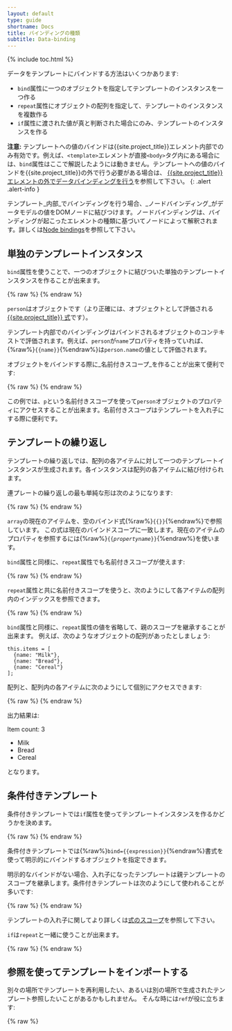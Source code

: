 ```yaml
---
layout: default
type: guide
shortname: Docs
title: バインディングの種類
subtitle: Data-binding
---
```


{% include toc.html %}

データをテンプレートにバインドする方法はいくつかあります:

*   `bind`属性に一つのオブジェクトを指定してテンプレートのインスタンスを一つ作る
*   `repeat`属性にオブジェクトの配列を指定して、テンプレートのインスタンスを複数作る
*   `if`属性に渡された値が真と判断された場合にのみ、テンプレートのインスタンスを作る

**注意:** テンプレートへの値のバインドは{{site.project_title}}エレメント内部でのみ有効です。例えば、`<template>`エレメントが直接`<body>`タグ内にある場合には、`bind`属性はここで解説したようには動きません。テンプレートへの値のバインドを{{site.project_title}}の外で行う必要がある場合は、 [{{site.project_title}} エレメントの外でデータバインディングを行う](/docs/polymer/databinding-advanced.html#bindingoutside)を参照して下さい。
{: .alert .alert-info }

テンプレート_内部_でバインディングを行う場合、_ノードバインディング_がデータモデルの値をDOMノードに結びつけます。ノードバインディングは、バインディングが起こったエレメントの種類に基づいてノードによって解釈されます。詳しくは[Node bindings](#node-bindings)を参照して下さい。

## 単独のテンプレートインスタンス

`bind`属性を使うことで、一つのオブジェクトに結びついた単独のテンプレートインスタンスを作ることが出来ます。

{% raw %}
    <template>
      <template bind="{{person}}">
        This template can bind to the person object’s properties, like
        {{name}}.
      </template>
    </template>
{% endraw %}

`person`はオブジェクトです（より正確には、オブジェクトとして評価される[{{site.project_title}} 式](/docs/polymer/expressions.html)です）。

テンプレート内部でのバインディングはバインドされるオブジェクトのコンテキストで評価されます。例えば、`person`が`name`プロパティを持っていれば、{%raw%}`{{name}}`{%endraw%}は`person.name`の値として評価されます。

オブジェクトをバインドする際に_名前付きスコープ_を作ることが出来て便利です:

{% raw %}
    <template>
      <template bind="{{person as p}}">
        This template uses a named scope to access properties, like
        {{p.name}}.
      </template>
    </template>
{% endraw %}

この例では、`p`という名前付きスコープを使って`person`オブジェクトのプロパティにアクセスすることが出来ます。名前付きスコープはテンプレートを入れ子にする際に便利です。



## テンプレートの繰り返し

テンプレートの繰り返しでは、配列の各アイテムに対して一つのテンプレートインスタンスが生成されます。各インスタンスは配列の各アイテムに結び付けられます。

連プレートの繰り返しの最も単純な形は次のようになります:

{% raw %}
    <template>
      <template repeat="{{array}}">
        Creates an instance with {{}} bindings  for every element in the array collection.
      </template>
    </template>
{% endraw %}

`array`の現在のアイテムを、空のバインド式{%raw%}`{{}}`{%endraw%}で参照しています。
この式は現在のバインドスコープに一致します。現在のアイテムのプロパティを参照するには{%raw%}<code>{{<var>propertyname</var>}}</code>{%endraw%}を使います。

`bind`属性と同様に、`repeat`属性でも名前付きスコープが使えます:

{% raw %}
    <template>
      <template repeat="{{user in users}}">
        {{user.name}}
      </template>
    </template>
{% endraw %}

`repeat`属性と共に名前付きスコープを使うと、次のようにして各アイテムの配列内のインデックスを参照できます。

{% raw %}
    <template>
      <template repeat="{{user, userIndex in users}}">
        <template repeat="{{userFile, userFileIndex in user}}">
          {{userIndex}}:{{userFileIndex}}.{{userFile}}
        </template>
      </template>
    </template>
{% endraw %}

`bind`属性と同様に、`repeat`属性の値を省略して、親のスコープを継承することが出来ます。
例えば、次のようなオブジェクトの配列があったとしましょう:

    this.items = [
      {name: "Milk"},
      {name: "Bread"},
      {name: "Cereal"}
    ];

配列と、配列内の各アイテムに次のようにして個別にアクセスできます:

{% raw %}
    <template>
      <template bind="{{items}}">
        // {{length}} evaluates as items.length
        <p>Item count: {{length}}</p>
        <ul>
        <template repeat>
          // {{name}} here evaluates as the name of a single item
          <li>{{name}}</li>
        </template>
        </ul>
      </template>
    </template>
{% endraw %}

出力結果は:

Item count: 3

*   Milk
*   Bread
*   Cereal

となります。

## 条件付きテンプレート

条件付きテンプレートでは`if`属性を使ってテンプレートインスタンスを作るかどうかを決めます。

{% raw %}
    <template>
      <template if="{{conditionalValue}}">
        Binds if and only if conditionalValue is truthy.
      </template>
    </template>
{% endraw %}

条件付きテンプレートでは{%raw%}`bind={{expression}}`{%endraw%}書式を使って明示的にバインドするオブジェクトを指定できます。

明示的なバインドがない場合、入れ子になったテンプレートは親テンプレートのスコープを継承します。条件付きテンプレートは次のようにして使われることが多いです:

{% raw %}
    <template>
      <template bind="{{myOptions as m}}">
        <template if="{{m.showCounter}}">
          <div>Counter: {{m.counter}}</div>
        </template>
      </template>
    </template>
{% endraw %}

テンプレートの入れ子に関してより詳しくは[式のスコープ](/docs/polymer/expressions.html#expression-scopes)を参照して下さい。

`if`は`repeat`と一緒に使うことが出来ます。

{% raw %}
    <template>
      <template bind="{{myList as list}}">
        <template repeat="{{item in list.items}}" if="{{list.showItems}}">
          <li>{{item.name}}</li>
        </template>
      </template>
    </template>
{% endraw %}

## 参照を使ってテンプレートをインポートする

別々の場所でテンプレートを再利用したい、あるいは別の場所で生成されたテンプレート参照したいことがあるかもしれません。
そんな時には`ref`が役に立ちます:

{% raw %}
    <template>
      <template id="myTemplate">
        Used by any template which refers to this one by the ref attribute
      </template>

      <template bind ref="myTemplate">
        When creating an instance, the content of this template will be ignored,
        and the content of #myTemplate is used instead.
      </template>
    </template>
{% endraw %}

`ref`属性を使って、ツリー構造のようなテンプレートの再起を表現できます:

{% raw %}
    <template>
      <template>
        <ul>
        <template repeat="{{items}}" id="t">
          <li>{{name}}
          <ul>
            <template ref="t" repeat="{{children}}"></template>
          </ul>
        </li>
      </template>
    </template>
{% endraw %}

さらに、テンプレートを動的に参照するために`ref`の参照先を_自分自身_にすることが出来ます:

{% raw %}
    <template>
      <template bind ref="{{node.nodeType}}"></template>
    </template>
{% endraw %}

## ノードバインディング

ノードバインディングはテンプレートのコンテンツの各バインドについて行われます。ノードバインディングはデータモデルの値とDOMノードのつながりに名前をつけます。

ノードがバインディングを解釈する方法は_エレメントの種類_と_バインド名_に依存します。{{site.project_title}}では、バインド名はマークアップ内でバインディングが起こった場所に基づきます:

* {%raw%}`<span>{{someText}}</span>`{%endraw%}のようなエレメントのテキストコンテンツのバインディングは、`textContent`という名前になります。
* {%raw%}`<span style="{{someStyles}}">`{%endraw%} のようなエレメントの属性値へのバインディングは属性名をバインド名に使います。


### テキストに対するバインディング

タグ内でのバインディングは、エレメントに`textContent`バインディングを生成します。

{% raw %}
    <p>This paragraph has some {{adjective}} text.</p>
{% endraw %}

全てのテキストノードにおける`textContent`バインディングを一方通行です。つまり、ノードに結び付けられたデータモデルの値を変更すると、テキストノードの値も変更されますが、テキストノードの値を変更してもデータモデルは変更されません。

### 属性に対するバインディング

属性に値をバインドすると、属性名がバインディング名になります。例えば、次のバインディングの名前は`style`になります。

{% raw %}
    <span style="color: {{myColor}}">Colorful text!</span>
{% endraw %}

バインド先のエレメントに応じて、この種のバインディングは次のように振る舞います:

- _ほとんどの_標準DOMエレメントにおいては、この種のバインディングは属性に対する一方通行のバインディングです。例えば、データモデルの`myColor`プロパティを変更するとエレメントのテキスト色が変わりますが、プログラムで`style`属性を変更しても、データモデルの`myColor`プロパティは_変更されません_。

- `input`, `option`, `select`, `textarea` といったフォームの入力エレメントは、特定の属性について双方向データバインディングをサポートしています。

- {{site.project_title}}エレメントは公開プロパティに対する双方向データバインディングをサポートしています。`publish`オブジェクトか`attributes`属性を使ってプロパティを公開しているなら、双方向データバインディングが有効です。

- カスタムエレメントは他の方法でバインディングを解釈することが出来ます。{{site.project_title}}エレメント以外のカスタムエレメントは[Node.bind](node_bind.html)ライブラリを使ってデフォルトのバインディングの名前の付け方を変更できます。

### 入力値に対するバインディング

Two-way bindings are supported as a special case on some user input elements. Specifically, the following attributes support two-way bindings:

- `input` element: `value` and `checked` attributes.
- `option` element: `value` attribute.
- `select` element: `selectedIndex` and `value` attributes.
- `textarea` element: `value` attribute.

### Binding to {{site.project_title}} published properties

When you bind to a [published property](polymer.html#published-properties) on a {{site.project_title}} element, you get a two-way binding to the property.

In the following sample, the `intro-tag` binds to a published property on the `say-hello` element:

{% raw %}
    <!-- say-hello element publishes the 'name' property -->
    <polymer-element name="say-hello" attributes="name">
      <template>
        Hello, <b>{{name}}</b>!
      </template>
      <script>
        Polymer('say-hello', {
          ready: function() {
            this.name = 'Stranger'
          }
        });
        </script>
    </polymer-element>
    <polymer-element name="intro-tag" noscript>
      <template>
        <!-- bind yourName to the published property, name -->
        <p><say-hello name="{{yourName}}"></say-hello></p>
        <!-- bind yourName to the value attribute -->
        <p>What's your name? <input value="{{yourName}}" placeholder="Enter name..."></p>
      </template>
    </polymer-element>

    <intro-tag></intro-tag>
{% endraw %}

Here, `yourName` is bound to _both_ the `say-hello` element's `name` property and
the `input` element's `value` attribute. Both bindings are two-way, so when the user enters
a name, it's pushed into the `say-hello` element's `name` property. If you change the
value of the `name` property, the value is pushed into the `input` element.

**Note:** The `intro-tag` element doesn't define a `yourName` property. In this case, the data
binding system creates the property automatically.
{: .alert .alert-info }


#### Binding objects and arrays to published properties

Most of the examples show data binding with simple string values,
but {{site.project_title}} lets you bind references between elements
using published properties.

Let's modify the `name-tag` example to take an object instead of individual
properties.

    <polymer-element name="name-tag" attributes="person">
      <template>
        Hello! My name is <span style="color:{%raw%}{{person.nameColor}}{%endraw%}">
        {%raw%}{{person.name}}{%endraw%}</span>
      </template>
      <script>
        Polymer('name-tag', {
          created: function() {
            this.person = {
              name: "Scott",
              nameColor: "orange"
            }
          }
        });
      </script>
    </polymer-element>

Now, imagine we make a new component called `<visitor-creds>` that uses `name-tag`:

    <polymer-element name="visitor-creds">
      <template>
        <name-tag person="{%raw%}{{person}}{%endraw%}"></name-tag>
      </template>
      <script>
        Polymer('visitor-creds', {
          created: function() {
            this.person = {
              name: "Scott2",
              nameColor: "red"
            }
          }
        });
      </script>
    </polymer-element>

When an instance of `<visitor-creds>` is created, its `person` property (an object)
is also bound to `<name-tag>`'s `person` property. Now both components are using
the same `person` object.



### Conditional attributes

For boolean attributes, you can control whether or not the attribute appears using the special conditional attribute syntax:

{% raw %}
<pre class="prettyprint">
<var>attribute</var>?={{<var>boolean-expression</var>}}
</pre>
{%endraw%}

If _boolean-expression_ is truthy, _attribute_  appears in the markup; otherwise it is omitted. For example:

{% raw %}
    <span hidden?="{{isHidden}}">This may or may not be hidden.</span>
{% endraw %}

### One-time bindings

{% include experimental.html %}

Sometimes, you may not need dynamic bindings. For these cases, there are one-time bindings.

Anywhere you use {% raw %}`{{}}`{% endraw %} in expressions, you can use double brackets
(`[[]]`) to set up a one-time binding. The binding becomes inactive after {{site.project_title}}
sets its value for the first time.

Example:

    <input type="text" value="this value is inserted once: [[ obj.value ]]">

One time bindings can potentially be a performance win if you don't need the overhead of setting up property observation.

